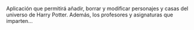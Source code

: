 
Aplicación que permitirá añadir, borrar y modificar personajes y casas del universo de Harry Potter. Además, los profesores y asignaturas que imparten...
